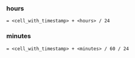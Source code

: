### hours

    = <cell_with_timestamp> + <hours> / 24
    
### minutes

    = <cell_with_timestamp> + <minutes> / 60 / 24
